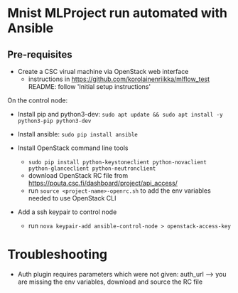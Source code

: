 # Mnist MLProject run automated with Ansible

## Pre-requisites

* Create a CSC virual machine via OpenStack web interface
    * instructions in  https://github.com/korolainenriikka/mlflow_test README: follow 'Initial setup instructions' 

On the control node:
* Install pip and python3-dev: `sudo apt update && sudo apt install -y python3-pip python3-dev`

* Install ansible: `sudo pip install ansible`

* Install OpenStack command line tools
    * `sudo pip install python-keystoneclient python-novaclient python-glanceclient python-neutronclient`
    * download OpenStack RC file from https://pouta.csc.fi/dashboard/project/api_access/
    * run `source <project-name>-openrc.sh` to add the env variables needed to use OpenStack CLI

* Add a ssh keypair to control node
    * run  `nova keypair-add ansible-control-node > openstack-access-key`


# Troubleshooting

* Auth plugin requires parameters which were not given: auth_url --> you are missing the env variables, download and source the RC file
